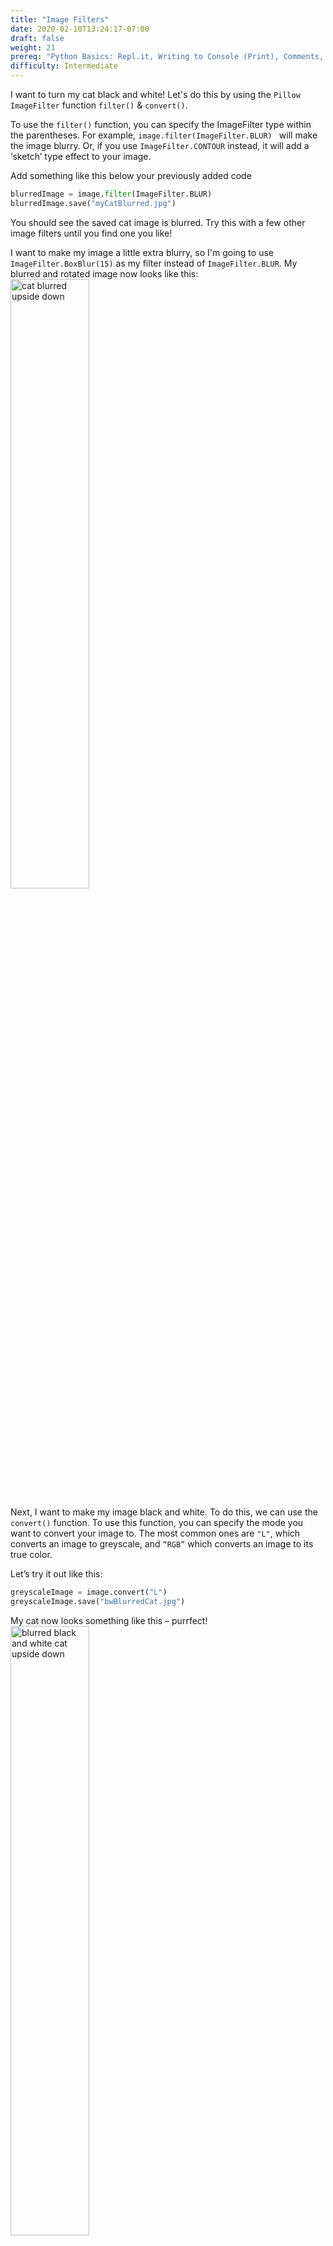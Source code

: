 ```yaml
---
title: "Image Filters"
date: 2020-02-10T13:24:17-07:00
draft: false
weight: 21
prereq: "Python Basics: Repl.it, Writing to Console (Print), Comments, Data Types - Strings, Numbers, Booleans, Variables, Reading from Console, Functions"
difficulty: Intermediate
--- 
```


I want to turn my cat black and white! Let's do this by using the `Pillow ImageFilter` function `filter()` & `convert()`.

To use the `filter()` function, you can specify the ImageFilter type within the parentheses. For example, `image.filter(ImageFilter.BLUR) ` will make the image blurry. Or, if you use `ImageFilter.CONTOUR` instead, it will add a ‘sketch’ type effect to your image.

Add something like this below your previously added code

```python
blurredImage = image.filter(ImageFilter.BLUR) 
blurredImage.save("myCatBlurred.jpg")
```

You should see the saved cat image is blurred. Try this with a few other image filters until you find one you like!

I want to make my image a little extra blurry, so I'm going to use `ImageFilter.BoxBlur(15)` as my filter instead of `ImageFilter.BLUR`. My blurred and rotated image now looks like this:
<img src="../media/blurred_upside_down.jpg" alt="cat blurred upside down" style="width:50%"/>

Next, I want to make my image black and white. To do this, we can use the `convert()` function. To use this function, you can specify the mode you want to convert your image to. The most common ones are `"L"`, which converts an image to greyscale, and `“RGB”` which converts an image to its true color.

Let’s try it out like this:

```python
greyscaleImage = image.convert("L")
greyscaleImage.save("bwBlurredCat.jpg")
```

My cat now looks something like this – purrfect!
<img src="../media/bw_upside_down.jpg" alt="blurred black and white cat upside down" style="width:50%"/>